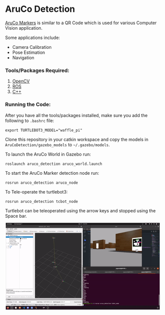 # AruCo Detection

[AruCo Markers](https://nusit.nus.edu.sg/technus/ar-tags-and-their-applications-in-computer-vision-tasks/) is similar to a QR Code which is used for various Computer Vision application. 

Some applications include: 
* Camera Calibration
* Pose Estimation
* Navigation

### Tools/Packages Required:
1. [OpenCV](https://linuxize.com/post/how-to-install-opencv-on-ubuntu-20-04/)
2. [ROS](http://wiki.ros.org/ROS/Installation)
3. [C++](https://linuxconfig.org/how-to-install-g-the-c-compiler-on-ubuntu-20-04-lts-focal-fossa-linux)


### Running the Code:

After you have all the tools/packages installed, make sure you add the following to `.bashrc` file:
```shell
export TURTLEBOT3_MODEL="waffle_pi"
```

Clone this repository in your catkin workspace and copy the models in `AruCoDetection/gazebo_models` to `~/.gazebo/models`.

To launch the AruCo World in Gazebo run:
```shell
roslaunch aruco_detection aruco_world.launch
```

To start the AruCo Marker detection node run:
```shell
rosrun aruco_detection aruco_node
```

To Tele-operate the turtlebot3:
```shell
rosrun aruco_detection tcbot_node
```

Turtlebot can be teleoperated using the arrow keys and stopped using the Space bar.


<p align="center">
<img src="/images/aruco_gif.gif" alt="AruCo Marker" style="width:500px;" align="center"/>
</p>
